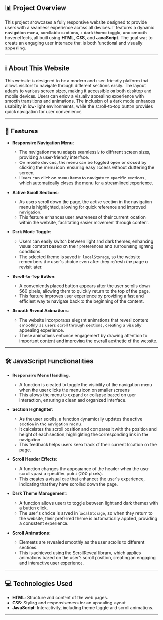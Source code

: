 ## 📊 Project Overview

This project showcases a fully responsive website designed to provide users with a seamless experience across all devices. It features a dynamic navigation menu, scrollable sections, a dark theme toggle, and smooth hover effects, all built using **HTML**, **CSS**, and **JavaScript**. The goal was to create an engaging user interface that is both functional and visually appealing.

---

## ℹ️ About This Website

This website is designed to be a modern and user-friendly platform that allows visitors to navigate through different sections easily. The layout adapts to various screen sizes, making it accessible on both desktop and mobile devices. Users can enjoy a visually appealing experience with smooth transitions and animations. The inclusion of a dark mode enhances usability in low-light environments, while the scroll-to-top button provides quick navigation for user convenience.

---

## 🌟 Features

- **Responsive Navigation Menu**: 
  - The navigation menu adapts seamlessly to different screen sizes, providing a user-friendly interface. 
  - On mobile devices, the menu can be toggled open or closed by clicking the menu icon, ensuring easy access without cluttering the screen.
  - Users can click on menu items to navigate to specific sections, which automatically closes the menu for a streamlined experience.

- **Active Scroll Sections**: 
  - As users scroll down the page, the active section in the navigation menu is highlighted, allowing for quick reference and improved navigation.
  - This feature enhances user awareness of their current location within the website, facilitating easier movement through content.

- **Dark Mode Toggle**: 
  - Users can easily switch between light and dark themes, enhancing visual comfort based on their preferences and surrounding lighting conditions.
  - The selected theme is saved in `localStorage`, so the website remembers the user's choice even after they refresh the page or revisit later.

- **Scroll-to-Top Button**: 
  - A conveniently placed button appears after the user scrolls down 560 pixels, allowing them to quickly return to the top of the page.
  - This feature improves user experience by providing a fast and efficient way to navigate back to the beginning of the content.

- **Smooth Reveal Animations**: 
  - The website incorporates elegant animations that reveal content smoothly as users scroll through sections, creating a visually appealing experience.
  - These animations enhance engagement by drawing attention to important content and improving the overall aesthetic of the website.

---

## 🛠️ JavaScript Functionalities

- **Responsive Menu Handling**: 
  - A function is created to toggle the visibility of the navigation menu when the user clicks the menu icon on smaller screens. 
  - This allows the menu to expand or collapse based on user interaction, ensuring a clean and organized interface.

- **Section Highlighter**: 
  - As the user scrolls, a function dynamically updates the active section in the navigation menu.
  - It calculates the scroll position and compares it with the position and height of each section, highlighting the corresponding link in the navigation. 
  - This feedback helps users keep track of their current location on the page.

- **Scroll Header Effects**: 
  - A function changes the appearance of the header when the user scrolls past a specified point (200 pixels).
  - This creates a visual cue that enhances the user's experience, indicating that they have scrolled down the page.

- **Dark Theme Management**: 
  - A function allows users to toggle between light and dark themes with a button click.
  - The user's choice is saved in `localStorage`, so when they return to the website, their preferred theme is automatically applied, providing a consistent experience.

- **Scroll Animations**: 
  - Elements are revealed smoothly as the user scrolls to different sections.
  - This is achieved using the ScrollReveal library, which applies animations based on the user’s scroll position, creating an engaging and interactive user experience.

---

## 💻 Technologies Used

- **HTML**: Structure and content of the web pages.
- **CSS**: Styling and responsiveness for an appealing layout.
- **JavaScript**: Interactivity, including theme toggle and scroll animations.

---
